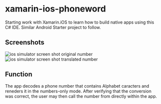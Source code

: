 xamarin-ios-phoneword
=====================
Starting work with Xamarin.iOS to learn how to build native apps 
using this C# IDE. Similar Android Starter project to follow.

## Screenshots
![ios simulator screen shot original number](https://cloud.githubusercontent.com/assets/8616618/5455756/60269b98-850c-11e4-8773-f82c979af178.png)
![ios simulator screen shot translated number](https://cloud.githubusercontent.com/assets/8616618/5455757/602e84de-850c-11e4-8f00-6889f79a4480.png)


## Function
The app decodes a phone number that contains Alphabet caracters and 
reneders it in the numbers-only mode. After verifying that the 
conversion was correct, the user may then call the number from 
directly within the app.
